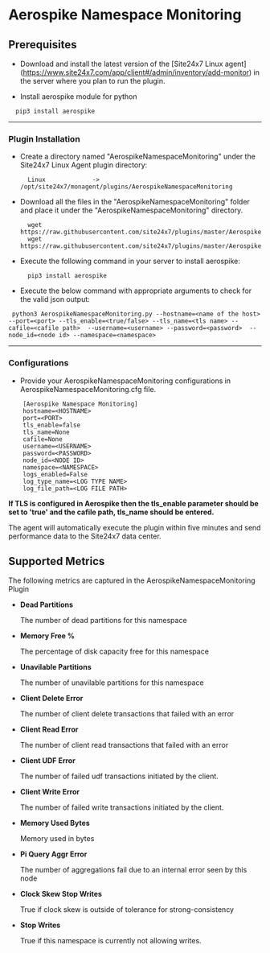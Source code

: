 # Aerospike Namespace Monitoring

                                                                                            
## Prerequisites

- Download and install the latest version of the [Site24x7 Linux agent] (https://www.site24x7.com/app/client#/admin/inventory/add-monitor) in the server where you plan to run the plugin. 

- Install aerospike module for python
```
  pip3 install aerospike
```
---



### Plugin Installation  

- Create a directory named "AerospikeNamespaceMonitoring" under the Site24x7 Linux Agent plugin directory: 

		Linux             ->   /opt/site24x7/monagent/plugins/AerospikeNamespaceMonitoring
      
- Download all the files in the "AerospikeNamespaceMonitoring" folder and place it under the "AerospikeNamespaceMonitoring" directory.

		wget https://raw.githubusercontent.com/site24x7/plugins/master/AerospikeMonitoring/AerospikeNamespaceMonitoring/AerospikeNamespaceMonitoring.py
		wget https://raw.githubusercontent.com/site24x7/plugins/master/AerospikeMonitoring/AerospikeNamespaceMonitoring/AerospikeNamespaceMonitoring.cfg

- Execute the following command in your server to install aerospike: 

		pip3 install aerospike

- Execute the below command with appropriate arguments to check for the valid json output:
```
 python3 AerospikeNamespaceMonitoring.py --hostname=<name of the host> --port=<port> --tls_enable=<true/false> --tls_name=<tls name> --cafile=<cafile path>  --username=<username> --password=<password>  --node_id=<node id> --namespace=<namespace>
 ```




---

### Configurations

- Provide your AerospikeNamespaceMonitoring configurations in AerospikeNamespaceMonitoring.cfg file.
```
    [Aerospike Namespace Monitoring]
    hostname=<HOSTNAME>
    port=<PORT>
    tls_enable=false
    tls_name=None
    cafile=None
    username=<USERNAME>
    password=<PASSWORD>
    node_id=<NODE ID>
    namespace=<NAMESPACE>
    logs_enabled=False
    log_type_name=<LOG TYPE NAME>
    log_file_path=<LOG FILE PATH>
```	

**If TLS is configured in Aerospike then the tls_enable parameter should be set to 'true' and the cafile path, tls_name should be entered.**

The agent will automatically execute the plugin within five minutes and send performance data to the Site24x7 data center.

## Supported Metrics
The following metrics are captured in the AerospikeNamespaceMonitoring Plugin

- **Dead Partitions**

    The number of dead partitions for this namespace 

- **Memory Free %**

     The percentage of disk capacity free for this namespace

- **Unavilable Partitions**

    The number of unavilable partitions for this namespace

- **Client Delete Error**

    The number of client delete transactions that failed with an error


- **Client Read Error**

    The number of client read transactions that failed with an error


- **Client UDF Error**

    The number of failed udf transactions initiated by the client.

- **Client Write Error**

    The number of failed write transactions initiated by the client.

- **Memory Used Bytes**

    Memory used in bytes


- **Pi Query Aggr Error**

    The number of aggregations fail due to an internal error seen by this node


- **Clock Skew Stop Writes**

    True if clock skew is outside of tolerance for strong-consistency


- **Stop Writes**

    True if this namespace is currently not allowing writes.
